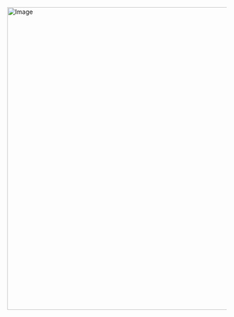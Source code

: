 <img width="716" height="695" alt="Image" src="https://github.com/user-attachments/assets/5eb3d5df-ed46-4e01-9e2b-a2b1231d1b73" />